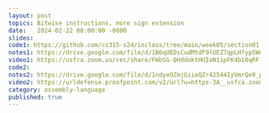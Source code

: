 ```yaml
---
layout: post
topics: Bitwise instructions, more sign extension
date:   2024-02-22 08:00:00 -0800
slides: 
code1: https://github.com/cs315-s24/inclass/tree/main/week05/section01
notes1: https://drive.google.com/file/d/1B6qUEDsCudMtdF9lUEZ7qpLHfypSWnr0/view?usp=drive_link
video1: https://usfca.zoom.us/rec/share/FWbSG-QHddoktHUIoN1ipFK4b10qRF-ObTCmaHrF_7zuU8SQDv3YDDWzSXsdNNIK.vE9KBrxNiKjBjqr6
code2: 
notes2: https://drive.google.com/file/d/1ndyeOZmjGiieQZr42544IyUmrQe9_pXv/view?usp=drive_link
video2: https://urldefense.proofpoint.com/v2/url?u=https-3A__usfca.zoom.us_rec_share_dh-2DrOP482IHVvXbWH5JwIENKIoImLfiKdVKTTFOw6rTEYQt4a-2DLPh3-2DS6ViSnVnh.lHUnCPybyKPZU0WY&d=DwMFAw&c=qgVugHHq3rzouXkEXdxBNQ&r=pWdb0PpdrgbA8UziBLv0cLIW3gZNVZarim7OULHTsTQ&m=aCy6u8Csu1EV54hwDirTZVsx1LuBIrcft3bKgZjep6QXM2lFDwPUZePplA3SQqrt&s=7HcLkGXXMYx_6-7e5RSCsaqkz-Pj2e1khGJX5XHKg3o&e=
category: assembly-language
published: true
---
```

